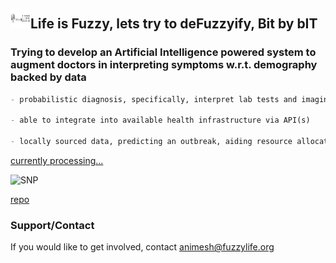 ## ![fuzzyLife](https://github.com/animesh/public-html-ani/blob/gita/favicon-32x32.png)Life is Fuzzy, lets try to deFuzzyify, Bit by bIT

### Trying to develop an Artificial Intelligence powered system to augment doctors in interpreting symptoms w.r.t. demography backed by data 

```markdown
- probabilistic diagnosis, specifically, interpret lab tests and imaging results coming from suspected infectious disease and risk assessment of other conditions e.g. cancer

- able to integrate into available health infrastructure via API(s)

- locally sourced data, predicting an outbreak, aiding resource allocation;add Bhojpuri/Hindi to aid urban and rural health care providers respectively
```

[currently processing...](https://en.wikipedia.org/wiki/Special:RandomInCategory/Diseases%20and%20disorders)

![SNP](https://upload.wikimedia.org/wikipedia/commons/thumb/7/72/Notable_mutations.svg/500px-Notable_mutations.svg.png)

[repo](https://github.com/animesh/fuzzyLife/settings/pages)

### Support/Contact

If you would like to get involved, contact animesh@fuzzylife.org

